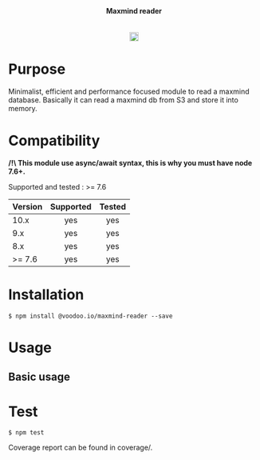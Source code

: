 <div align="center">
<b>Maxmind reader</b><br/>
<br/><br/>

<a href="https://badge.fury.io/js/maxmind-reader">
   <img src="https://badge.fury.io/js/maxmind-reader.svg" alt="npm version" height="18">
</a>
</div>


# Purpose

Minimalist, efficient and performance focused module to read a maxmind database.
Basically it can read a maxmind db from S3 and store it into memory.

# Compatibility

**/!\ This module use async/await syntax, this is why you must have node 7.6+.**

Supported and tested : >= 7.6

| Version       | Supported     | Tested         |
| ------------- |:-------------:|:--------------:|
| 10.x          | yes           | yes            |
| 9.x           | yes           | yes            |
| 8.x           | yes           | yes            |
| >= 7.6        | yes           | yes            |

# Installation

```console
$ npm install @voodoo.io/maxmind-reader --save
```

# Usage

## Basic usage


# Test

```console
$ npm test
```

Coverage report can be found in coverage/.
